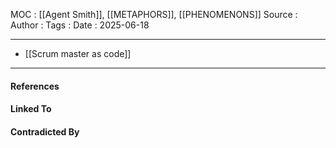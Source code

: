 
MOC : [[Agent Smith]], [[METAPHORS]], [[PHENOMENONS]]
Source : 
Author : 
Tags : 
Date : 2025-06-18
***
- [[Scrum master as code]]
***
#### References

#### Linked To

#### Contradicted By